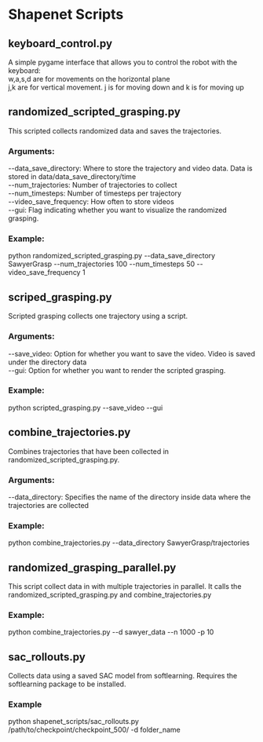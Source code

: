 # Shapenet Scripts

## keyboard_control.py
A simple pygame interface that allows you to control the robot with the keyboard:\
w,a,s,d are for movements on the horizontal plane\
j,k are for vertical movement. j is for moving down and k is for moving up

## randomized_scripted_grasping.py
This scripted collects randomized data and saves the trajectories.

### Arguments:
--data_save_directory: Where to store the trajectory and video data. Data is stored in data/data_save_directory/time\
--num_trajectories: Number of trajectories to collect\
--num_timesteps: Number of timesteps per trajectory\
--video_save_frequency: How often to store videos\
--gui: Flag indicating whether you want to visualize the randomized grasping.

### Example:
python randomized_scripted_grasping.py --data_save_directory SawyerGrasp --num_trajectories 100 --num_timesteps 50 --video_save_frequency 1

## scriped_grasping.py
Scripted grasping collects one trajectory using a script. 

### Arguments:
--save_video: Option for whether you want to save the video. Video is saved under the directory data\
--gui: Option for whether you want to render the scripted grasping.

### Example:
python scripted_grasping.py --save_video --gui

## combine_trajectories.py
Combines trajectories that have been collected in randomized_scripted_grasping.py. 

### Arguments:
--data_directory: Specifies the name of the directory inside data where the trajectories are collected

### Example:
python combine_trajectories.py --data_directory SawyerGrasp/trajectories

## randomized_grasping_parallel.py
This script collect data in with multiple trajectories in parallel. It calls the randomized_scripted_grasping.py and combine_trajectories.py

### Example:
python combine_trajectories.py --d sawyer_data --n 1000 -p 10

## sac_rollouts.py
Collects data using a saved SAC model from softlearning. Requires the softlearning package to be installed.

### Example
python shapenet_scripts/sac_rollouts.py /path/to/checkpoint/checkpoint_500/ -d folder_name